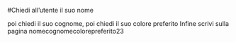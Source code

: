 


#Chiedi all’utente il suo nome

poi chiedi il suo cognome,
poi chiedi il suo colore preferito
Infine scrivi sulla pagina nomecognomecolorepreferito23